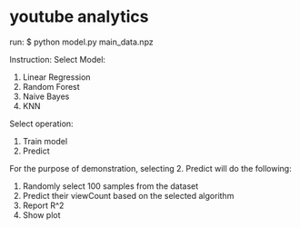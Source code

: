 # youtube analytics

run: $ python model.py main_data.npz

Instruction:
Select Model:
1. Linear Regression
2. Random Forest
3. Naive Bayes
4. KNN

Select operation:
1. Train model
2. Predict

For the purpose of demonstration, selecting 2. Predict will do the following:
1. Randomly select 100 samples from the dataset
2. Predict their viewCount based on the selected algorithm
3. Report R^2
4. Show plot
